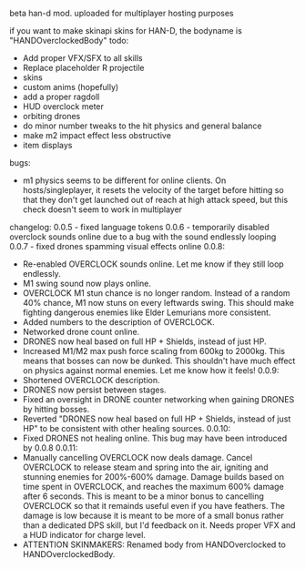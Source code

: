 beta han-d mod. uploaded for multiplayer hosting purposes

if you want to make skinapi skins for HAN-D, the bodyname is "HANDOverclockedBody"
todo:
- Add proper VFX/SFX to all skills
- Replace placeholder R projectile
- skins
- custom anims (hopefully)
- add a proper ragdoll
- HUD overclock meter
- orbiting drones
- do minor number tweaks to the hit physics and general balance
- make m2 impact effect less obstructive
- item displays

bugs:
- m1 physics seems to be different for online clients. On hosts/singleplayer, it resets the velocity of the target before hitting so that they don't get launched out of reach at high attack speed, but this check doesn't seem to work in multiplayer

changelog:
0.0.5 - fixed language tokens
0.0.6 - temporarily disabled overclock sounds online due to a bug with the sound endlessly looping
0.0.7 - fixed drones spamming visual effects online
0.0.8:
- Re-enabled OVERCLOCK sounds online. Let me know if they still loop endlessly.
- M1 swing sound now plays online.
- OVERCLOCK M1 stun chance is no longer random. Instead of a random 40% chance, M1 now stuns on every leftwards swing. This should make fighting dangerous enemies like Elder Lemurians more consistent.
- Added numbers to the description of OVERCLOCK.
- Networked drone count online.
- DRONES now heal based on full HP + Shields, instead of just HP.
- Increased M1/M2 max push force scaling from 600kg to 2000kg. This means that bosses can now be dunked. This shouldn't have much effect on physics against normal enemies. Let me know how it feels!
0.0.9:
- Shortened OVERCLOCK description.
- DRONES now persist between stages.
- Fixed an oversight in DRONE counter networking when gaining DRONES by hitting bosses.
- Reverted "DRONES now heal based on full HP + Shields, instead of just HP" to be consistent with other healing sources.
0.0.10:
- Fixed DRONES not healing online. This bug may have been introduced by 0.0.8
0.0.11:
- Manually cancelling OVERCLOCK now deals damage. Cancel OVERCLOCK to release steam and spring into the air, igniting and stunning enemies for 200%-600% damage. Damage builds based on time spent in OVERCLOCK, and reaches the maximum 600% damage after 6 seconds. This is meant to be a minor bonus to cancelling OVERCLOCK so that it remainds useful even if you have feathers. The damage is low because it is meant to be more of a small bonus rather than a dedicated DPS skill, but I'd feedback on it. Needs proper VFX and a HUD indicator for charge level.
- ATTENTION SKINMAKERS: Renamed body from HANDOverclocked to HANDOverclockedBody.